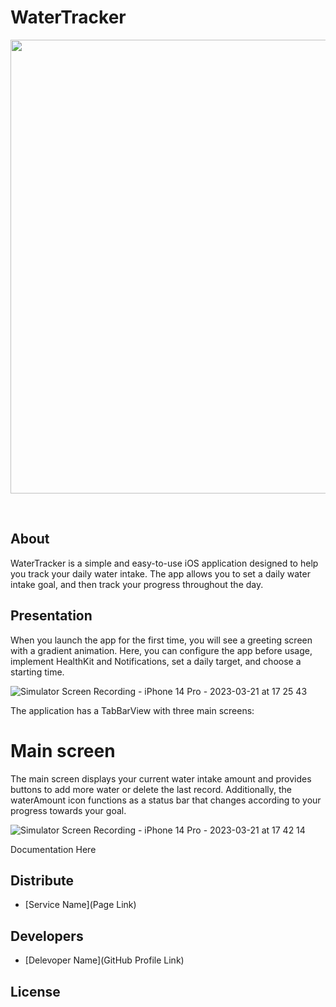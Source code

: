 # WaterTracker
<p align="center">
      <img src="https://downloader.disk.yandex.ru/preview/da489647696d7d190dff0116b9faa4c3d921c75175e7b61a56eeb61a76ef2b00/64199d1e/UVRbpAGnEWAt8cbXkf0q978e7tOAyh2el1qYVXSV82XUPbx3RbdWGXh1sVpNyNnJC_IyioL5qL77nKZ7EdMMNw%3D%3D?uid=0&filename=watertracker.png&disposition=inline&hash=&limit=0&content_type=image%2Fpng&owner_uid=0&tknv=v2&size=2048x2048" width="726">
</p>

<p align="center">
   <img src="https://img.shields.io/badge/UI-UIKit%2C%20Storyboard%2C%20AutoLayout-red" alt="">
   <img src="https://img.shields.io/badge/Navigation-Segue-yellow" alt="">
   <img src="https://img.shields.io/badge/Architecture-MVC-success" alt="">
   <img src="https://img.shields.io/badge/Data-UserDefaults-informational" alt="">
   <img src="https://img.shields.io/badge/Tools-Git%2C%20GitHub%2C%20Swift%2C%20Xcode-important" alt="">
   <img src="https://img.shields.io/badge/-UserNotifications-9cf" alt="">
   <img src="https://img.shields.io/badge/-HealthKit-blueviolet" alt="">
</p>

## About

WaterTracker is a simple and easy-to-use iOS application designed to help you track your daily water intake. The app allows you to set a daily water intake goal, and then track your progress throughout the day.

## Presentation
When you launch the app for the first time, you will see a greeting screen with a gradient animation. Here, you can configure the app before usage, implement HealthKit and Notifications, set a daily target, and choose a starting time.


![Simulator Screen Recording - iPhone 14 Pro - 2023-03-21 at 17 25 43](https://user-images.githubusercontent.com/96233924/226565338-120f49ee-08f9-465f-a3b5-9120e5416658.gif)


The application has a TabBarView with three main screens:

# Main screen
The main screen displays your current water intake amount and provides buttons to add more water or delete the last record. Additionally, the waterAmount icon functions as a status bar that changes according to your progress towards your goal.

![Simulator Screen Recording - iPhone 14 Pro - 2023-03-21 at 17 42 14](https://user-images.githubusercontent.com/96233924/226568732-884a1df8-7f1e-4976-ac14-b5fceb786389.gif)


Documentation Here

## Distribute

- [Service Name](Page Link)


## Developers

- [Delevoper Name](GitHub Profile Link)

## License
